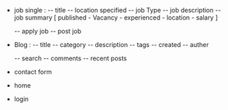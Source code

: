 - job single :
    -- title
    -- location specified
    -- job Type
    -- job description
    -- job summary [
        published - Vacancy  - experienced - location - salary 
        ]
    
    -- apply job
    -- post job

- Blog :
    -- title
    -- category
    -- description
    -- tags 
    -- created
    -- auther

    -- search
    -- comments
    -- recent posts

- contact form
- home
- login
